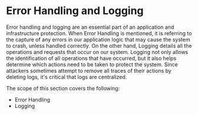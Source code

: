 Error Handling and Logging
==========================

Error handling and logging are an essential part of an application and
infrastructure protection. When Error Handling is mentioned, it is referring to
the capture of any errors in our application logic that may cause the system to
crash, unless handled correctly. On the other hand, Logging details all the
operations and requests that occur on our system. Logging not only allows the
identification of all operations that have occurred, but it also helps determine
which actions need to be taken to protect the system. Since attackers sometimes
attempt to remove all traces of their actions by deleting logs, it's critical
that logs are centralized.

The scope of this section covers the following:

* Error Handling
* Logging
